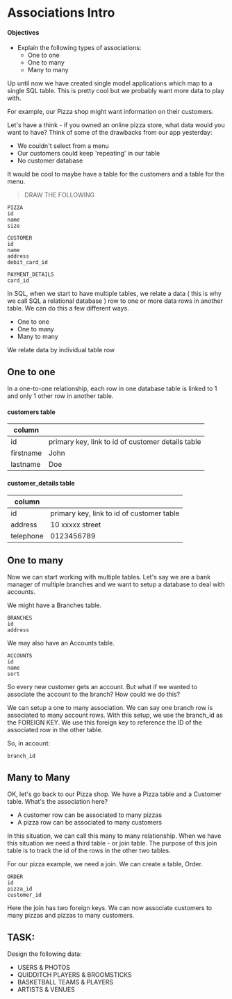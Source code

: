 # Associations Intro

#### Objectives

- Explain the following types of associations:
	- One to one
	- One to many
	- Many to many

Up until now we have created single model applications which map to a single SQL table. This is pretty cool but we probably want more data to play with. 

For example, our Pizza shop might want information on their customers.

 Let's have a think - if you owned an online pizza store, what data would you want to have? Think of some of the drawbacks from our app yesterday:

- We couldn't select from a menu
- Our customers could keep 'repeating' in our table
- No customer database

It would be cool to maybe have a table for the customers and a table for the menu.

> DRAW THE FOLLOWING

```
PIZZA
id
name
size
```

```
CUSTOMER
id
name
address
debit_card_id
```

```
PAYMENT_DETAILS
card_id
```

In SQL, when we start to have multiple tables, we relate a data ( this is why we call SQL a relational database ) row to one or more data rows in another table. We can do this a few different ways.

- One to one
- One to many
- Many to many

We relate data by individual table row

## One to one

In a one-to-one relationship, each row in one database table is linked to 1 and only 1 other row in another table.

#### customers table
|  column ||
|---|---|
| id  |primary key, link to id of customer details table |
| firstname  |John|  
| lastname  |Doe|

#### customer_details table
|  column ||
|---|---|
| id  |primary key, link to id of customer table |
| address  |10 xxxxx street|  
| telephone  |0123456789|


## One to many

Now we can start working with multiple tables. Let's say we are a bank manager of multiple branches and we want to setup a database to deal with accounts.

We might have a Branches table.

```
BRANCHES
id
address
```

We may also have an Accounts table.

```
ACCOUNTS
id
name
sort
```

So every new customer gets an account. But what if we wanted to associate the account to the branch? How could we do this? 

We can setup a one to many association. We can say one branch row is associated to many account rows.  With this setup, we use the branch_id as the FOREIGN KEY. We use this foreign key to reference the ID of the associated row in the other table.

So, in account:

`branch_id`

## Many to Many

OK, let's go back to our Pizza shop. We have a Pizza table and a Customer table. What's the association here?

- A customer row can be associated to many pizzas
- A pizza row can be associated to many customers

In this situation, we can call this many to many relationship. When we have this situation we need a third table - or join table. The purpose of this join table is to track the id of the rows in the other two tables.

For our pizza example, we need a join. We can create a table, Order.

```
ORDER
id
pizza_id
customer_id
```

Here the join has two foreign keys. We can now associate customers to many pizzas and pizzas to many customers.

## TASK:

Design the following data:

- USERS & PHOTOS
- QUIDDITCH PLAYERS & BROOMSTICKS
- BASKETBALL TEAMS & PLAYERS
- ARTISTS & VENUES

